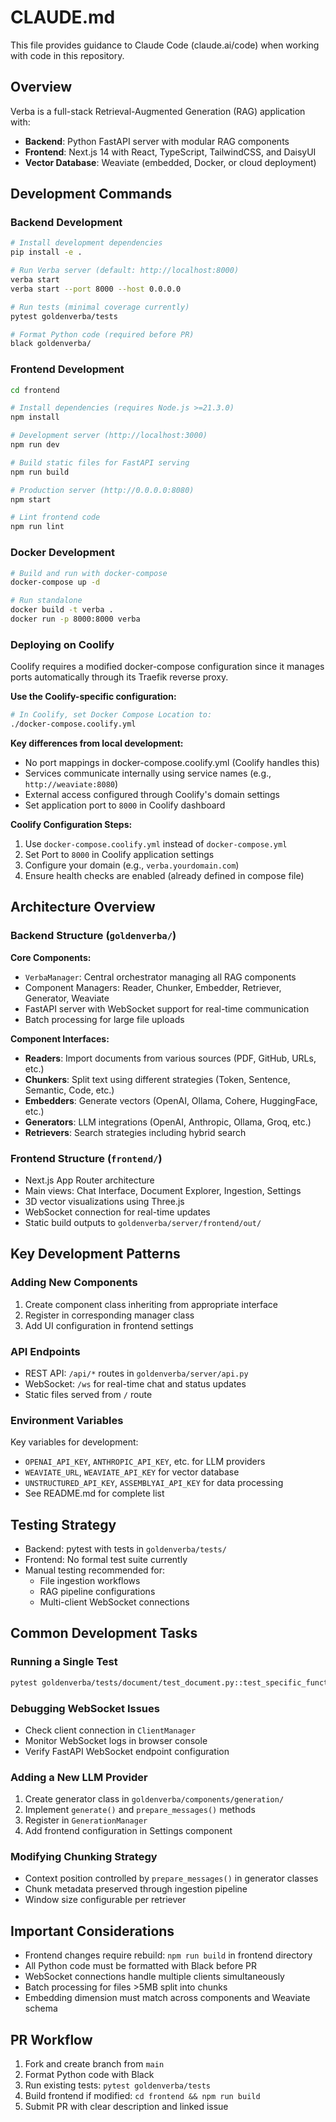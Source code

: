 # CLAUDE.md

This file provides guidance to Claude Code (claude.ai/code) when working with code in this repository.

## Overview

Verba is a full-stack Retrieval-Augmented Generation (RAG) application with:
- **Backend**: Python FastAPI server with modular RAG components
- **Frontend**: Next.js 14 with React, TypeScript, TailwindCSS, and DaisyUI
- **Vector Database**: Weaviate (embedded, Docker, or cloud deployment)

## Development Commands

### Backend Development

```bash
# Install development dependencies
pip install -e .

# Run Verba server (default: http://localhost:8000)
verba start
verba start --port 8000 --host 0.0.0.0

# Run tests (minimal coverage currently)
pytest goldenverba/tests

# Format Python code (required before PR)
black goldenverba/
```

### Frontend Development

```bash
cd frontend

# Install dependencies (requires Node.js >=21.3.0)
npm install

# Development server (http://localhost:3000)
npm run dev

# Build static files for FastAPI serving
npm run build

# Production server (http://0.0.0.0:8080)
npm start

# Lint frontend code
npm run lint
```

### Docker Development

```bash
# Build and run with docker-compose
docker-compose up -d

# Run standalone
docker build -t verba .
docker run -p 8000:8000 verba
```

### Deploying on Coolify

Coolify requires a modified docker-compose configuration since it manages ports automatically through its Traefik reverse proxy.

**Use the Coolify-specific configuration:**
```bash
# In Coolify, set Docker Compose Location to:
./docker-compose.coolify.yml
```

**Key differences from local development:**
- No port mappings in docker-compose.coolify.yml (Coolify handles this)
- Services communicate internally using service names (e.g., `http://weaviate:8080`)
- External access configured through Coolify's domain settings
- Set application port to `8000` in Coolify dashboard

**Coolify Configuration Steps:**
1. Use `docker-compose.coolify.yml` instead of `docker-compose.yml`
2. Set Port to `8000` in Coolify application settings
3. Configure your domain (e.g., `verba.yourdomain.com`)
4. Ensure health checks are enabled (already defined in compose file)

## Architecture Overview

### Backend Structure (`goldenverba/`)

**Core Components:**
- `VerbaManager`: Central orchestrator managing all RAG components
- Component Managers: Reader, Chunker, Embedder, Retriever, Generator, Weaviate
- FastAPI server with WebSocket support for real-time communication
- Batch processing for large file uploads

**Component Interfaces:**
- **Readers**: Import documents from various sources (PDF, GitHub, URLs, etc.)
- **Chunkers**: Split text using different strategies (Token, Sentence, Semantic, Code, etc.)
- **Embedders**: Generate vectors (OpenAI, Ollama, Cohere, HuggingFace, etc.)
- **Generators**: LLM integrations (OpenAI, Anthropic, Ollama, Groq, etc.)
- **Retrievers**: Search strategies including hybrid search

### Frontend Structure (`frontend/`)

- Next.js App Router architecture
- Main views: Chat Interface, Document Explorer, Ingestion, Settings
- 3D vector visualizations using Three.js
- WebSocket connection for real-time updates
- Static build outputs to `goldenverba/server/frontend/out/`

## Key Development Patterns

### Adding New Components

1. Create component class inheriting from appropriate interface
2. Register in corresponding manager class
3. Add UI configuration in frontend settings

### API Endpoints

- REST API: `/api/*` routes in `goldenverba/server/api.py`
- WebSocket: `/ws` for real-time chat and status updates
- Static files served from `/` route

### Environment Variables

Key variables for development:
- `OPENAI_API_KEY`, `ANTHROPIC_API_KEY`, etc. for LLM providers
- `WEAVIATE_URL`, `WEAVIATE_API_KEY` for vector database
- `UNSTRUCTURED_API_KEY`, `ASSEMBLYAI_API_KEY` for data processing
- See README.md for complete list

## Testing Strategy

- Backend: pytest with tests in `goldenverba/tests/`
- Frontend: No formal test suite currently
- Manual testing recommended for:
  - File ingestion workflows
  - RAG pipeline configurations
  - Multi-client WebSocket connections

## Common Development Tasks

### Running a Single Test
```bash
pytest goldenverba/tests/document/test_document.py::test_specific_function -v
```

### Debugging WebSocket Issues
- Check client connection in `ClientManager`
- Monitor WebSocket logs in browser console
- Verify FastAPI WebSocket endpoint configuration

### Adding a New LLM Provider
1. Create generator class in `goldenverba/components/generation/`
2. Implement `generate()` and `prepare_messages()` methods
3. Register in `GenerationManager`
4. Add frontend configuration in Settings component

### Modifying Chunking Strategy
- Context position controlled by `prepare_messages()` in generator classes
- Chunk metadata preserved through ingestion pipeline
- Window size configurable per retriever

## Important Considerations

- Frontend changes require rebuild: `npm run build` in frontend directory
- All Python code must be formatted with Black before PR
- WebSocket connections handle multiple clients simultaneously
- Batch processing for files >5MB split into chunks
- Embedding dimension must match across components and Weaviate schema

## PR Workflow

1. Fork and create branch from `main`
2. Format Python code with Black
3. Run existing tests: `pytest goldenverba/tests`
4. Build frontend if modified: `cd frontend && npm run build`
5. Submit PR with clear description and linked issue